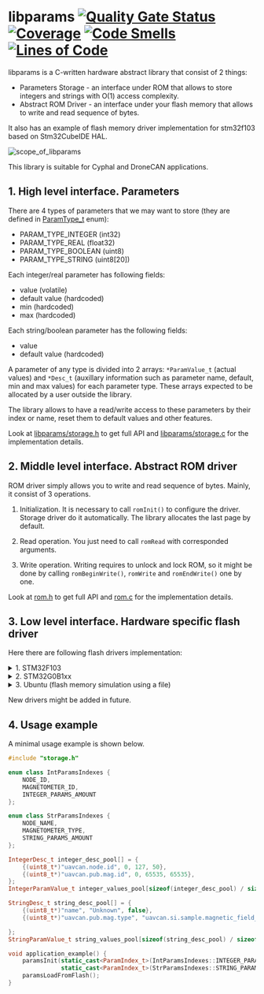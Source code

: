 # libparams [![Quality Gate Status](https://sonarcloud.io/api/project_badges/measure?project=PonomarevDA_libparams&metric=alert_status)](https://sonarcloud.io/summary/new_code?id=PonomarevDA_libparams) [![Coverage](https://sonarcloud.io/api/project_badges/measure?project=PonomarevDA_libparams&metric=coverage)](https://sonarcloud.io/summary/new_code?id=PonomarevDA_libparams) [![Code Smells](https://sonarcloud.io/api/project_badges/measure?project=PonomarevDA_libparams&metric=code_smells)](https://sonarcloud.io/summary/new_code?id=PonomarevDA_libparams) [![Lines of Code](https://sonarcloud.io/api/project_badges/measure?project=PonomarevDA_libparams&metric=ncloc)](https://sonarcloud.io/summary/new_code?id=PonomarevDA_libparams)

libparams is a C-written hardware abstract library that consist of 2 things:

- Parameters Storage - an interface under ROM that allows to store integers and strings with O(1) access complexity.
- Abstract ROM Driver - an interface under your flash memory that allows to write and read sequence of bytes.

It also has an example of flash memory driver implementation for stm32f103 based on Stm32CubeIDE HAL.

![scope_of_libparams](doc/scope_of_libparams.png?raw=true "scope_of_libparams")

This library is suitable for Cyphal and DroneCAN applications.

## 1. High level interface. Parameters

There are 4 types of parameters that we may want to store (they are defined in [ParamType_t](https://github.com/PonomarevDA/libparams/blob/585dd09fdd3267675acdf890978c1a266b38c39a/libparams/storage.h#L29) enum):
- PARAM_TYPE_INTEGER (int32)
- PARAM_TYPE_REAL (float32)
- PARAM_TYPE_BOOLEAN (uint8)
- PARAM_TYPE_STRING (uint8[20])

Each integer/real parameter has following fields:
- value (volatile)
- default value (hardcoded)
- min (hardcoded)
- max (hardcoded)

Each string/boolean parameter has the following fields:
- value
- default value (hardcoded)

A parameter of any type is divided into 2 arrays: `*ParamValue_t` (actual values) and `*Desc_t` (auxillary information such as parameter name, default, min and max values) for each parameter type. These arrays expected to be allocated by a user outside the library.

The library allows to have a read/write access to these parameters by their index or name, reset them to default values and other features.

Look at [libparams/storage.h](libparams/storage.h) to get full API and [libparams/storage.c](libparams/storage.c) for the implementation details.

## 2. Middle level interface. Abstract ROM driver

ROM driver simply allows you to write and read sequence of bytes. Mainly, it consist of 3 operations.

1. Initialization. It is necessary to call `romInit()` to configure the driver. Storage driver do it automatically. The library allocates the last page by default.

2. Read operation. You just need to call `romRead` with corresponded arguments.

3. Write operation. Writing requires to unlock and lock ROM, so it might be done by calling `romBeginWrite()`, `romWrite` and `romEndWrite()` one by one.

Look at [rom.h](rom.h) to get full API and [rom.c](rom.c) for the implementation details.

## 3. Low level interface. Hardware specific flash driver

Here there are following flash drivers implementation:

<details>
  <summary>1. STM32F103</summary>

According to [the reference manual](https://www.st.com/resource/en/reference_manual/cd00171190-stm32f101xx-stm32f102xx-stm32f103xx-stm32f105xx-and-stm32f107xx-advanced-arm-based-32-bit-mcus-stmicroelectronics.pdf) STM32F1 has different page size depends on flash size:

| Name | Series | Flash density, KB | Page size, KB |
| ---- | ------ | ----------------- | ------------- |
| Low-density | STM32F101xx, STM32F102xx, STM32F103xx | 16 - 32 | 1 |
| **Medium-density** | STM32F101xx, STM32F102xx, **STM32F103xx** | **64 - 128** | **1** |
| High-density | STM32F101xx, STM32F103xx | 256 - 512 | 2 |
| XL-density | STM32F101xx, STM32F103xx | 768 - 1024 | 2 |
| Connectivity line devices | STM32F105xx, STM32F107xx | any | 1 |

The memory table for stm32f103 with 128 KBytes might rbe represented as below:

| Name    | hex address               | Size        |
| ------- | ------------------------- | ----------- |
| Page 0  | 0x0800 0000 - 0x0800 03FF | 1 KByte     |
| Page 1  | 0x0800 0400 - 0x0800 07FF | 1 KByte     |
| Page 2  | 0x0800 0800 -             | 1 KByte     |
| Page 4  | 0x0800 1000 -             | 1 KByte     |
| Page 8  | 0x0800 2000 -             | 1 KByte     |
| Page 16 | 0x0800 4000 -             | 1 KByte     |
| Page 32 | 0x0800 8000 -             | 1 KByte     |
| Page 63 | 0x0800 FC00 - 0x0800 FFFF | 1 KByte     |
| Page 64 | 0x0801 0000 -             | 1 KByte     |
| Page 127| 0x0801 FC00 - 0x0801 FCFF | 1 KByte     |
| Page 128| 0x0802 0000 -             | 1 KByte     |

</details>

<details>
  <summary>2. STM32G0B1xx</summary>

According to [the reference manual](https://www.st.com/resource/en/reference_manual/rm0444-stm32g0x1-advanced-armbased-32bit-mcus-stmicroelectronics.pdf) STM32G0B1xx has different page size depends on flash size:

Up to 512 Kbytes of Flash memory (Main memory):
- up to 64 Kbytes for STM32G031xx and STM32G041xx / STM32G051xx and
STM32G061xx
- up to 128 Kbytes for STM32G071xx and STM32G081xx
- **up to 512 Kbytes for STM32G0B1xx** and STM32G0C1xx
- Page size: 2 Kbytes
- Subpage size: 512 bytes

So, we have 512 Kbytes dual-bank device.

The main memory is:

| Name          | hex address               | Size        |
| ------------- | ------------------------- | ----------- |
| Page 383      | 0x0807 F804 - 0x0807 FFFF | 2 KByte     |
| Page 258-382  | ...                       | ...         |
| Page 257      | 0x0804 0800 - 0x0804 0FFF | 2 KByte     |
| Page 256      | 0x0804 0000 - 0x0804 07FF | 2 KByte     |
| Page 127      | 0x0803 F800 - 0x0803 FFFF | 2 KByte     |
| Page 2-126    | ...                       | ...         |
| Page 1        | 0x0800 0800 - 0x0800 0FFF | 2 KByte     |
| Page 0        | 0x0800 0000 - 0x0800 07FF | 2 KByte     |

</details>

<details>
  <summary>3. Ubuntu (flash memory simulation using a file)</summary>

In process...

</details>

New drivers might be added in future.

## 4. Usage example

A minimal usage example is shown below.

```c++
#include "storage.h"

enum class IntParamsIndexes {
    NODE_ID,
    MAGNETOMETER_ID,
    INTEGER_PARAMS_AMOUNT
};

enum class StrParamsIndexes {
    NODE_NAME,
    MAGNETOMETER_TYPE,
    STRING_PARAMS_AMOUNT
};

IntegerDesc_t integer_desc_pool[] = {
    {(uint8_t*)"uavcan.node.id", 0, 127, 50},
    {(uint8_t*)"uavcan.pub.mag.id", 0, 65535, 65535},
};
IntegerParamValue_t integer_values_pool[sizeof(integer_desc_pool) / sizeof(IntegerDesc_t)];

StringDesc_t string_desc_pool[] = {
    {(uint8_t*)"name", "Unknown", false},
    {(uint8_t*)"uavcan.pub.mag.type", "uavcan.si.sample.magnetic_field_strength.Vector3", true},

};
StringParamValue_t string_values_pool[sizeof(string_desc_pool) / sizeof(StringDesc_t)];

void application_example() {
    paramsInit(static_cast<ParamIndex_t>(IntParamsIndexes::INTEGER_PARAMS_AMOUNT),
               static_cast<ParamIndex_t>(StrParamsIndexes::STRING_PARAMS_AMOUNT));
    paramsLoadFromFlash();
}

```
